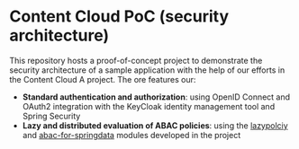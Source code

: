 # Content Cloud PoC (security architecture)
This repository hosts a proof-of-concept project to demonstrate the security architecture of a sample application with the help of our efforts in the Content Cloud A project. The ore features our:  

- __Standard authentication and authorization__: using OpenID Connect and OAuth2 integration with the KeyCloak identity management tool and Spring Security
- __Lazy and distributed evaluation of ABAC policies__: using the [lazypolciy](https://github.com/emad7105/lazypolicy/) and [abac-for-springdata](https://github.com/paulcwarren/abac_spike_1) modules developed in the project 
